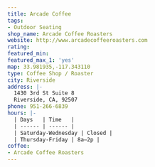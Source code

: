 ```yaml
---
title: Arcade Coffee
tags:
- Outdoor Seating
shop_name: Arcade Coffee Roasters
website: http://www.arcadecoffeeroasters.com
rating: 
featured_min: 
featured_max_1: 'yes'
map: 33.981935,-117.343110
type: Coffee Shop / Roaster
city: Riverside
address: |-
  1430 3rd St Suite 8
  Riverside, CA, 92507
phone: 951-266-6839
hours: |-
  | Days   | Time   |
  | ------ | ------ |
  | Saturday-Wednesday | Closed |
  | Thursday-Friday | 8a–2p |
coffee:
- Arcade Coffee Roasters
---
```


